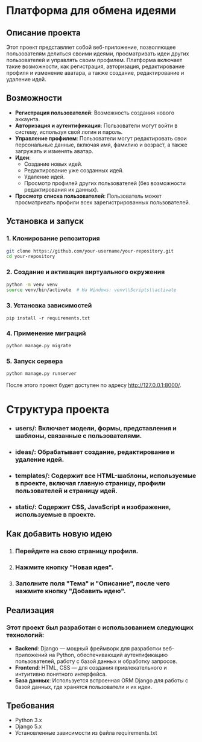 # Платформа для обмена идеями

## Описание проекта

Этот проект представляет собой веб-приложение, позволяющее пользователям делиться своими идеями, просматривать идеи других пользователей и управлять своим профилем. Платформа включает такие возможности, как регистрация, авторизация, редактирование профиля и изменение аватара, а также создание, редактирование и удаление идей.

## Возможности

- **Регистрация пользователей**: Возможность создания нового аккаунта.
- **Авторизация и аутентификация**: Пользователи могут войти в систему, используя свой логин и пароль.
- **Управление профилем**: Пользователи могут редактировать свои персональные данные, включая имя, фамилию и возраст, а также загружать и изменять аватар.
- **Идеи**:
  - Создание новых идей.
  - Редактирование уже созданных идей.
  - Удаление идей.
  - Просмотр профилей других пользователей (без возможности редактирования их данных).
- **Просмотр списка пользователей**: Пользователь может просматривать профили всех зарегистрированных пользователей.

## Установка и запуск

### 1. Клонирование репозитория

```bash
git clone https://github.com/your-username/your-repository.git
cd your-repository
```

### 2. Создание и активация виртуального окружения

```bash
python -m venv venv
source venv/bin/activate  # На Windows: venv\\Scripts\\activate
```

### 3. Установка зависимостей

```bach
pip install -r requirements.txt
```

### 4. Применение миграций

```bash
python manage.py migrate
```

### 5. Запуск сервера

```bash
python manage.py runserver
```

После этого проект будет доступен по адресу http://127.0.0.1:8000/.


# Cтруктура проекта
- ### **users/**: Включает модели, формы, представления и шаблоны, связанные с пользователями.
- ### **ideas/**: Обрабатывает создание, редактирование и удаление идей.
- ### **templates/**: Содержит все HTML-шаблоны, используемые в проекте, включая главную страницу, профили пользователей и страницу идей.
- ### **static/**: Содержит CSS, JavaScript и изображения, используемые в проекте.

## Как добавить новую идею
1. ### Перейдите на свою страницу профиля.
2. ### Нажмите кнопку "Новая идея".
3. ### Заполните поля "Тема" и "Описание", после чего нажмите кнопку "Добавить идею".

## Реализация

### Этот проект был разработан с использованием следующих технологий:

- **Backend**: Django — мощный фреймворк для разработки веб-приложений на Python, обеспечивающий аутентификацию пользователей, работу с базой данных и обработку запросов.
- **Frontend**: HTML, CSS — для создания привлекательного и интуитивно понятного интерфейса.
- **База данных**: Используется встроенная ORM Django для работы с базой данных, где хранятся пользователи и их идеи.

## Требования
- Python 3.x
- Django 5.x 
- Установленные зависимости из файла requirements.txt